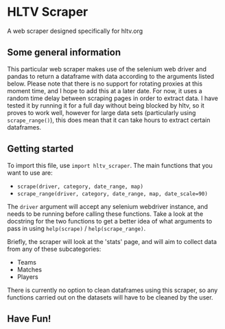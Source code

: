 # HLTV Scraper

A web scraper designed specifically for hltv.org

## Some general information

This particular web scraper makes use of the selenium web driver and pandas to return a dataframe with data according to the arguments listed below.
Please note that there is no support for rotating proxies at this moment time, and I hope to add this at a later date. For now, it uses a random time delay
between scraping pages in order to extract data. I have tested it by running it for a full day without being blocked by hltv, so it proves to work well, however for
large data sets (particularly using `scrape_range()`), this does mean that it can take hours to extract certain dataframes.

## Getting started

To import this file, use `import hltv_scraper`. The main functions that you want to use are:

- `scrape(driver, category, date_range, map)`
- `scrape_range(driver, category, date_range, map, date_scale=90)`

The `driver` argument will accept any selenium webdriver instance, and needs to be running before calling these functions.
Take a look at the docstring for the two functions to get a better idea of what arguments to pass in using `help(scrape)` / `help(scrape_range)`.

Briefly, the scraper will look at the 'stats' page, and will aim to collect data from any of these subcategories:

- Teams
- Matches
- Players

There is currently no option to clean dataframes using this scraper, so any functions carried out on the datasets will have to be cleaned by the user.

## Have Fun!

